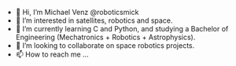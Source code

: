 - 👋 Hi, I’m Michael Venz @roboticsmick
- 👀 I’m interested in satellites, robotics and space.
- 🌱 I’m currently learning C and Python, and studying a Bachelor of Engineering (Mechatronics + Robotics + Astrophysics).
- 💞️ I’m looking to collaborate on space robotics projects.
- 📫 How to reach me ...

<!---
roboticsmick/roboticsmick is a ✨ special ✨ repository because its `README.md` (this file) appears on your GitHub profile.
You can click the Preview link to take a look at your changes.
--->
